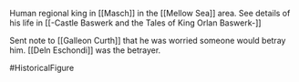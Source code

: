 Human regional king in [[Masch]] in the [[Mellow Sea]] area.  See details of his life in [[-Castle Baswerk and the Tales of King Orlan Baswerk-]]

Sent note to [[Galleon Curth]] that he was worried someone would betray him.  [[Deln Eschondi]] was the betrayer. 

#HistoricalFigure 